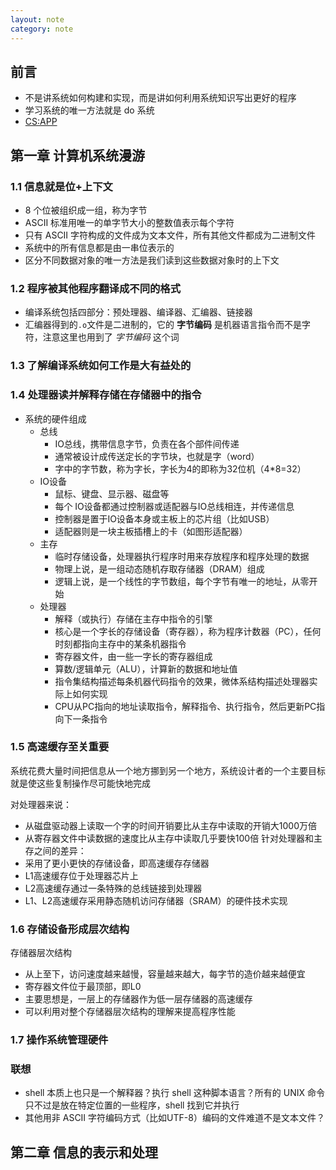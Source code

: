 ```yaml
---
layout: note
category: note
---
```


## 前言

- 不是讲系统如何构建和实现，而是讲如何利用系统知识写出更好的程序
- 学习系统的唯一方法就是 do 系统
- [CS:APP]

[CS:APP]: http://csapp.cs.cmu.edu

## 第一章 计算机系统漫游

### 1.1 信息就是位+上下文
- 8 个位被组织成一组，称为字节
- ASCII 标准用唯一的单字节大小的整数值表示每个字符
- 只有 ASCII 字符构成的文件成为文本文件，所有其他文件都成为二进制文件
- 系统中的所有信息都是由一串位表示的
- 区分不同数据对象的唯一方法是我们读到这些数据对象时的上下文

### 1.2 程序被其他程序翻译成不同的格式
- 编译系统包括四部分：预处理器、编译器、汇编器、链接器
- 汇编器得到的`.o`文件是二进制的，它的 **字节编码** 是机器语言指令而不是字符，注意这里也用到了 *字节编码* 这个词

### 1.3 了解编译系统如何工作是大有益处的
### 1.4 处理器读并解释存储在存储器中的指令
- 系统的硬件组成
    - 总线
        - IO总线，携带信息字节，负责在各个部件间传递
        - 通常被设计成传送定长的字节块，也就是字（word）
        - 字中的字节数，称为字长，字长为4的即称为32位机（4*8=32）
    - IO设备
        - 鼠标、键盘、显示器、磁盘等
        - 每个 IO设备都通过控制器或适配器与IO总线相连，并传递信息
        - 控制器是置于IO设备本身或主板上的芯片组（比如USB）
        - 适配器则是一块主板插槽上的卡（如图形适配器）
    - 主存
        - 临时存储设备，处理器执行程序时用来存放程序和程序处理的数据
        - 物理上说，是一组动态随机存取存储器（DRAM）组成
        - 逻辑上说，是一个线性的字节数组，每个字节有唯一的地址，从零开始
    - 处理器
        - 解释（或执行）存储在主存中指令的引擎
        - 核心是一个字长的存储设备（寄存器），称为程序计数器（PC），任何时刻都指向主存中的某条机器指令
        - 寄存器文件，由一些一字长的寄存器组成
        - 算数/逻辑单元（ALU），计算新的数据和地址值
        - 指令集结构描述每条机器代码指令的效果，微体系结构描述处理器实际上如何实现
        - CPU从PC指向的地址读取指令，解释指令、执行指令，然后更新PC指向下一条指令

### 1.5 高速缓存至关重要
系统花费大量时间把信息从一个地方挪到另一个地方，系统设计者的一个主要目标就是使这些复制操作尽可能快地完成

对处理器来说：
- 从磁盘驱动器上读取一个字的时间开销要比从主存中读取的开销大1000万倍
- 从寄存器文件中读数据的速度比从主存中读取几乎要快100倍
针对处理器和主存之间的差异：
- 采用了更小更快的存储设备，即高速缓存存储器
- L1高速缓存位于处理器芯片上
- L2高速缓存通过一条特殊的总线链接到处理器
- L1、L2高速缓存采用静态随机访问存储器（SRAM）的硬件技术实现

### 1.6 存储设备形成层次结构
存储器层次结构
- 从上至下，访问速度越来越慢，容量越来越大，每字节的造价越来越便宜
- 寄存器文件位于最顶部，即L0
- 主要思想是，一层上的存储器作为低一层存储器的高速缓存
- 可以利用对整个存储器层次结构的理解来提高程序性能

### 1.7 操作系统管理硬件

### 联想
- shell 本质上也只是一个解释器？执行 shell 这种脚本语言？所有的 UNIX 命令只不过是放在特定位置的一些程序，shell 找到它并执行
- 其他用非 ASCII 字符编码方式（比如UTF-8）编码的文件难道不是文本文件？

## 第二章 信息的表示和处理

